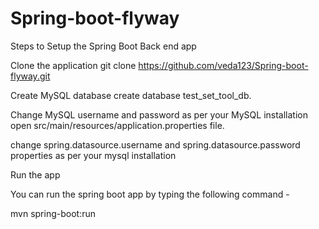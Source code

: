 # Spring-boot-flyway

Steps to Setup the Spring Boot Back end app 

Clone the application
  git clone https://github.com/veda123/Spring-boot-flyway.git

Create MySQL database
  create database test_set_tool_db.
  
Change MySQL username and password as per your MySQL installation
  open src/main/resources/application.properties file.

  change spring.datasource.username and spring.datasource.password properties as per your mysql installation

Run the app

You can run the spring boot app by typing the following command -

  mvn spring-boot:run
